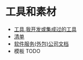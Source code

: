 # 工具和素材
* [工具](tools),[我开发或集成过的工具](tools/my-tools)
* [清单](checklist)
* [软件服务(外包)公司文档](it-service-doc)
* 模板 TODO